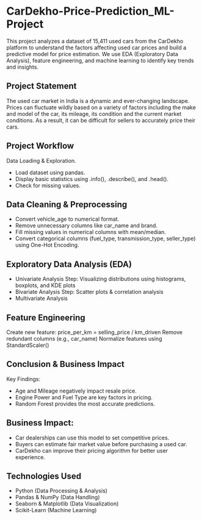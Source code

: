 # CarDekho-Price-Prediction_ML-Project
This project analyzes a dataset of 15,411 used cars from the CarDekho platform to understand the factors affecting used car prices and build a predictive model for price estimation.  We use EDA (Exploratory Data Analysis), feature engineering, and machine learning to identify key trends and insights.

## Project Statement
The used car market in India is a dynamic and ever-changing landscape. Prices can fluctuate wildly based on a variety of factors including the make and model of the car, its mileage, its condition and the current market conditions. As a result, it can be difficult for sellers to accurately price their cars.

## Project Workflow
Data Loading & Exploration.
* Load dataset using pandas.
* Display basic statistics using .info(), .describe(), and .head().
* Check for missing values.
  
## Data Cleaning & Preprocessing
* Convert vehicle_age to numerical format.
* Remove unnecessary columns like car_name and brand.
* Fill missing values in numerical columns with mean/median.
* Convert categorical columns (fuel_type, transmission_type, seller_type) using One-Hot Encoding.

## Exploratory Data Analysis (EDA)
* Univariate Analysis
Step: Visualizing distributions using histograms, boxplots, and KDE plots
* Bivariate Analysis 
Step: Scatter plots & correlation analysis
* Multivariate Analysis
  
## Feature Engineering
Create new feature: price_per_km = selling_price / km_driven
Remove redundant columns (e.g., car_name)
Normalize features using StandardScaler()

## Conclusion & Business Impact
Key Findings:
* Age and Mileage negatively impact resale price.
* Engine Power and Fuel Type are key factors in pricing.
* Random Forest provides the most accurate predictions.
  
## Business Impact:
* Car dealerships can use this model to set competitive prices.
* Buyers can estimate fair market value before purchasing a used car.
* CarDekho can improve their pricing algorithm for better user experience.

## Technologies Used
* Python (Data Processing & Analysis)
* Pandas & NumPy (Data Handling)
* Seaborn & Matplotlib (Data Visualization)
* Scikit-Learn (Machine Learning)

